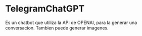 # TelegramChatGPT

Es un chatbot que utiliza la API de OPENAI, para la generar una conversacion.
Tambien puede generar imagenes.

